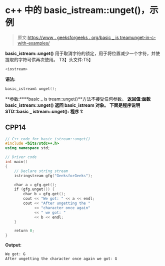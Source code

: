 # c++ 中的 basic_istream::unget()，示例

> 原文:[https://www . geeksforgeeks . org/basic _ is treamunget-in-c-with-examples/](https://www.geeksforgeeks.org/basic_istreamunget-in-c-with-examples/)

**basic_istream::unget()** 用于取消字符的锁定，用于将位置减少一个字符，并使提取的字符可供再次使用。
T3】头文件:T5】

```cpp
<iostream>

```

**语法:**

```cpp
basic_istream& unget();

```

**参数:****basic _ is tream::unget()**方法不接受任何参数。
**返回值:**函数 **basic_istream::unget()** 返回 basic_istream 对象。
下面是程序说明**STD::basic _ istream::unget():**
**程序 1:**

## CPP14

```cpp
// C++ code for basic_istream::unget()
#include <bits/stdc++.h>
using namespace std;

// Driver code
int main()
{
    // Declare string stream
    istringstream gfg("GeeksforGeeks");

    char a = gfg.get();
    if (gfg.unget()) {
        char b = gfg.get();
        cout << "We got: " << a << endl;
        cout << "After ungetting the "
             << "character once again"
             << " we got: "
             << b << endl;
    }

    return 0;
}
```

**Output:**

```cpp
We got: G
After ungetting the character once again we got: G

```
